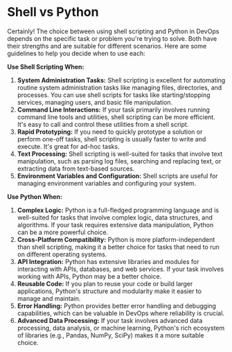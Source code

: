 # Shell vs Python

Certainly! The choice between using shell scripting and Python in DevOps depends on the specific task or problem you're trying to solve. Both have their strengths and are suitable for different scenarios. Here are some guidelines to help you decide when to use each:

**Use Shell Scripting When:**

1. **System Administration Tasks:** Shell scripting is excellent for automating routine system administration tasks like managing files, directories, and processes. You can use shell scripts for tasks like starting/stopping services, managing users, and basic file manipulation.
2. **Command Line Interactions:** If your task primarily involves running command line tools and utilities, shell scripting can be more efficient. It's easy to call and control these utilities from a shell script.
3. **Rapid Prototyping:** If you need to quickly prototype a solution or perform one-off tasks, shell scripting is usually faster to write and execute. It's great for ad-hoc tasks.
4. **Text Processing:** Shell scripting is well-suited for tasks that involve text manipulation, such as parsing log files, searching and replacing text, or extracting data from text-based sources.
5. **Environment Variables and Configuration:** Shell scripts are useful for managing environment variables and configuring your system.

**Use Python When:**

1. **Complex Logic:** Python is a full-fledged programming language and is well-suited for tasks that involve complex logic, data structures, and algorithms. If your task requires extensive data manipulation, Python can be a more powerful choice.
2. **Cross-Platform Compatibility:** Python is more platform-independent than shell scripting, making it a better choice for tasks that need to run on different operating systems.
3. **API Integration:** Python has extensive libraries and modules for interacting with APIs, databases, and web services. If your task involves working with APIs, Python may be a better choice.
4. **Reusable Code:** If you plan to reuse your code or build larger applications, Python's structure and modularity make it easier to manage and maintain.
5. **Error Handling:** Python provides better error handling and debugging capabilities, which can be valuable in DevOps where reliability is crucial.
6. **Advanced Data Processing:** If your task involves advanced data processing, data analysis, or machine learning, Python's rich ecosystem of libraries (e.g., Pandas, NumPy, SciPy) makes it a more suitable choice.
